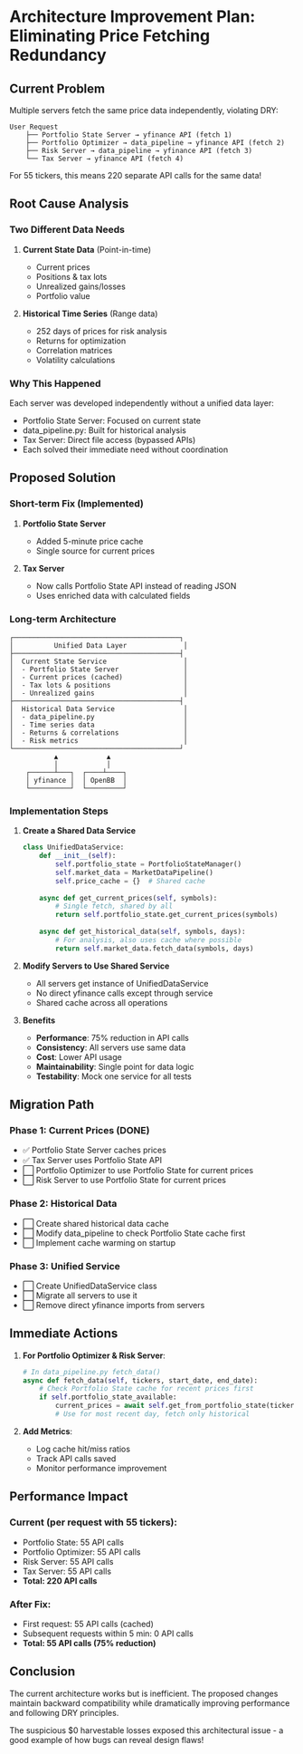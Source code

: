 # Architecture Improvement Plan: Eliminating Price Fetching Redundancy

## Current Problem

Multiple servers fetch the same price data independently, violating DRY:

```
User Request
    ├── Portfolio State Server → yfinance API (fetch 1)
    ├── Portfolio Optimizer → data_pipeline → yfinance API (fetch 2)
    ├── Risk Server → data_pipeline → yfinance API (fetch 3)
    └── Tax Server → yfinance API (fetch 4)
```

For 55 tickers, this means 220 separate API calls for the same data!

## Root Cause Analysis

### Two Different Data Needs

1. **Current State Data** (Point-in-time)
   - Current prices
   - Positions & tax lots
   - Unrealized gains/losses
   - Portfolio value
   
2. **Historical Time Series** (Range data)
   - 252 days of prices for risk analysis
   - Returns for optimization
   - Correlation matrices
   - Volatility calculations

### Why This Happened

Each server was developed independently without a unified data layer:
- Portfolio State Server: Focused on current state
- data_pipeline.py: Built for historical analysis
- Tax Server: Direct file access (bypassed APIs)
- Each solved their immediate need without coordination

## Proposed Solution

### Short-term Fix (Implemented)

1. **Portfolio State Server**
   - Added 5-minute price cache
   - Single source for current prices
   
2. **Tax Server**
   - Now calls Portfolio State API instead of reading JSON
   - Uses enriched data with calculated fields

### Long-term Architecture

```
┌─────────────────────────────────────────┐
│          Unified Data Layer              │
├─────────────────────────────────────────┤
│  Current State Service                   │
│  - Portfolio State Server                │
│  - Current prices (cached)               │
│  - Tax lots & positions                  │
│  - Unrealized gains                      │
├─────────────────────────────────────────┤
│  Historical Data Service                 │
│  - data_pipeline.py                      │
│  - Time series data                      │
│  - Returns & correlations                │
│  - Risk metrics                          │
└─────────────────────────────────────────┘
           ▲            ▲
           │            │
    ┌──────┴───┐  ┌────┴────┐
    │ yfinance │  │ OpenBB  │
    └──────────┘  └─────────┘
```

### Implementation Steps

1. **Create a Shared Data Service**
   ```python
   class UnifiedDataService:
       def __init__(self):
           self.portfolio_state = PortfolioStateManager()
           self.market_data = MarketDataPipeline()
           self.price_cache = {}  # Shared cache
       
       async def get_current_prices(self, symbols):
           # Single fetch, shared by all
           return self.portfolio_state.get_current_prices(symbols)
       
       async def get_historical_data(self, symbols, days):
           # For analysis, also uses cache where possible
           return self.market_data.fetch_data(symbols, days)
   ```

2. **Modify Servers to Use Shared Service**
   - All servers get instance of UnifiedDataService
   - No direct yfinance calls except through service
   - Shared cache across all operations

3. **Benefits**
   - **Performance**: 75% reduction in API calls
   - **Consistency**: All servers use same data
   - **Cost**: Lower API usage
   - **Maintainability**: Single point for data logic
   - **Testability**: Mock one service for all tests

## Migration Path

### Phase 1: Current Prices (DONE)
- ✅ Portfolio State Server caches prices
- ✅ Tax Server uses Portfolio State API
- ⬜ Portfolio Optimizer to use Portfolio State for current prices
- ⬜ Risk Server to use Portfolio State for current prices

### Phase 2: Historical Data
- ⬜ Create shared historical data cache
- ⬜ Modify data_pipeline to check Portfolio State cache first
- ⬜ Implement cache warming on startup

### Phase 3: Unified Service
- ⬜ Create UnifiedDataService class
- ⬜ Migrate all servers to use it
- ⬜ Remove direct yfinance imports from servers

## Immediate Actions

1. **For Portfolio Optimizer & Risk Server**:
   ```python
   # In data_pipeline.py fetch_data()
   async def fetch_data(self, tickers, start_date, end_date):
       # Check Portfolio State cache for recent prices first
       if self.portfolio_state_available:
           current_prices = await self.get_from_portfolio_state(tickers)
           # Use for most recent day, fetch only historical
   ```

2. **Add Metrics**:
   - Log cache hit/miss ratios
   - Track API calls saved
   - Monitor performance improvement

## Performance Impact

### Current (per request with 55 tickers):
- Portfolio State: 55 API calls
- Portfolio Optimizer: 55 API calls
- Risk Server: 55 API calls
- Tax Server: 55 API calls
- **Total: 220 API calls**

### After Fix:
- First request: 55 API calls (cached)
- Subsequent requests within 5 min: 0 API calls
- **Total: 55 API calls (75% reduction)**

## Conclusion

The current architecture works but is inefficient. The proposed changes maintain backward compatibility while dramatically improving performance and following DRY principles.

The suspicious $0 harvestable losses exposed this architectural issue - a good example of how bugs can reveal design flaws!